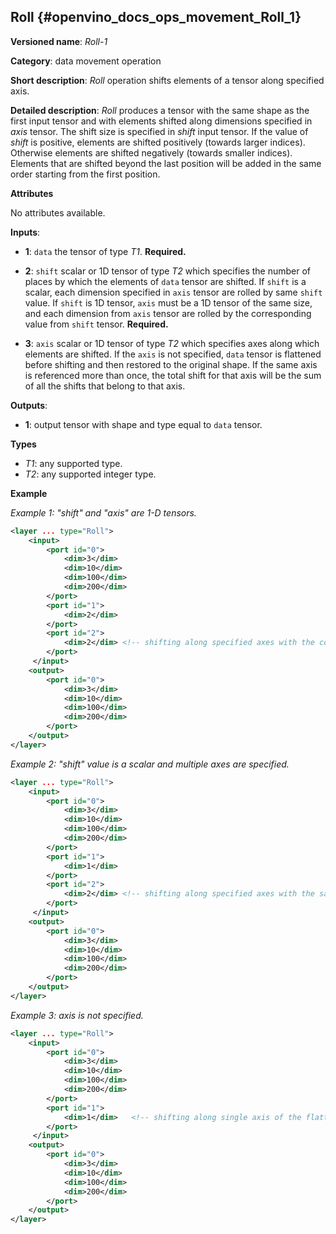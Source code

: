 ## Roll <a name="Roll"></a> {#openvino_docs_ops_movement_Roll_1}

**Versioned name**: *Roll-1*

**Category**: data movement operation

**Short description**: *Roll* operation shifts elements of a tensor along specified axis.

**Detailed description**: *Roll* produces a tensor with the same shape as the first input tensor and with elements shifted along dimensions specified in *axis* tensor. The shift size is specified in *shift* input tensor. If the value of *shift* is positive, elements are shifted positively (towards larger indices). Otherwise elements are shifted negatively (towards smaller indices). Elements that are shifted beyond the last position will be added in the same order starting from the first position.

**Attributes**

No attributes available.

**Inputs**:

*   **1**: `data` the tensor of type *T1*. **Required.**

*   **2**: `shift` scalar or 1D tensor of type *T2* which specifies the number of places by which the elements of `data` tensor are shifted. If `shift` is a scalar, each dimension specified in `axis` tensor are rolled by same `shift` value. If `shift` is 1D tensor, `axis` must be a 1D tensor of the same size, and each dimension from `axis` tensor are rolled by the corresponding value from `shift` tensor. **Required.**

*   **3**: `axis` scalar or 1D tensor of type *T2* which specifies axes along which elements are shifted. If the `axis` is not specified, `data` tensor is flattened before shifting and then restored to the original shape. If the same axis is referenced more than once, the total shift for that axis will be the sum of all the shifts that belong to that axis.


**Outputs**:

*   **1**: output tensor with shape and type equal to `data` tensor.

**Types**

* *T1*: any supported type.
* *T2*: any supported integer type.

**Example**

*Example 1: "shift" and "axis" are 1-D tensors.*

```xml
<layer ... type="Roll">
    <input>
        <port id="0">
            <dim>3</dim>
            <dim>10</dim>
            <dim>100</dim>
            <dim>200</dim>
        </port>
        <port id="1">
            <dim>2</dim>
        </port>
        <port id="2">
            <dim>2</dim> <!-- shifting along specified axes with the corresponding shift values -->
        </port>
     </input>
    <output>
        <port id="0">
            <dim>3</dim>
            <dim>10</dim>
            <dim>100</dim>
            <dim>200</dim>
        </port>
    </output>
</layer>
```

*Example 2: "shift" value is a scalar and multiple axes are specified.*

```xml
<layer ... type="Roll">
    <input>
        <port id="0">
            <dim>3</dim>
            <dim>10</dim>
            <dim>100</dim>
            <dim>200</dim>
        </port>
        <port id="1">
            <dim>1</dim>
        </port>
        <port id="2">
            <dim>2</dim> <!-- shifting along specified axes with the same shift value -->
        </port>
     </input>
    <output>
        <port id="0">
            <dim>3</dim>
            <dim>10</dim>
            <dim>100</dim>
            <dim>200</dim>
        </port>
    </output>
</layer>
```

*Example 3: axis is not specified.*

```xml
<layer ... type="Roll">
    <input>
        <port id="0">
            <dim>3</dim>
            <dim>10</dim>
            <dim>100</dim>
            <dim>200</dim>
        </port>
        <port id="1">
            <dim>1</dim>   <!-- shifting along single axis of the flattened data tensor, as axis is not specified -->
        </port>
     </input>
    <output>
        <port id="0">
            <dim>3</dim>
            <dim>10</dim>
            <dim>100</dim>
            <dim>200</dim>
        </port>
    </output>
</layer>
```
